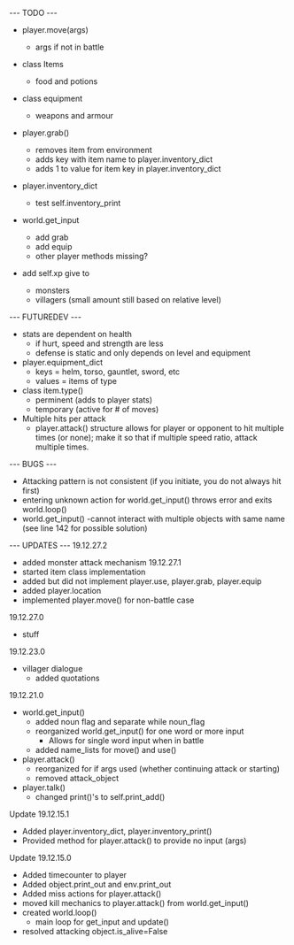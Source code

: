 --- TODO ---

<!-- - when player.is_inbattle() -> player.inspect(), player.attack(), player.move() do not require a noun
	-player.inspect(self) only provides details about self and battle_opponent
	-player.move(self) only attempts to run (based on ratio of speed)
	- player.attack(self) means that the player attacked first (thus should try to hit first)
- Change order of player/battle_opponent attack depending on who initiates battle (in player.attack())
	- check if args in player.attack exists or not
	- if exists, player attacks first; if not, battle_opponent attacks first -->
<!-- - player.inspect()
	- for env and for objects -->
- player.move(args)
	- args if not in battle
- class Items
	- food and potions
- class equipment
	- weapons and armour
- player.grab()
	- removes item from environment
	- adds key with item name to player.inventory_dict
	- adds 1 to value for item key in player.inventory_dict
- player.inventory_dict

	- test self.inventory_print
- world.get_input
	- add grab
	- add equip
	- other player methods missing?
- add self.xp give to
	- monsters
	- villagers (small amount still based on relative level)


--- FUTUREDEV ---

- stats are dependent on health
	- if hurt, speed and strength are less
	- defense is static and only depends on level and equipment
- player.equipment_dict 
	- keys = helm, torso, gauntlet, sword, etc
	- values = items of type
- class item.type()
	- perminent (adds to player stats)
	- temporary (active for # of moves)
- Multiple hits per attack
	- player.attack() structure allows for player or opponent to hit multiple times (or none); make it so that if multiple speed ratio, attack multiple times.




--- BUGS ---
- Attacking pattern is not consistent (if you initiate, you do not always hit first)
- entering unknown action for world.get_input() throws error and exits world.loop()
- world.get_input()
	-cannot interact with multiple objects with same name (see line 142 for possible solution)



--- UPDATES ---
19.12.27.2
- added monster attack mechanism
19.12.27.1
- started item class implementation
- added but did not implement player.use, player.grab, player.equip
- added player.location
- implemented player.move() for non-battle case

19.12.27.0
- stuff

19.12.23.0
- villager dialogue
	- added quotations

19.12.21.0
- world.get_input()
	- added noun flag and separate while noun_flag
	- reorganized world.get_input() for one word or more input
		- Allows for single word input when in battle
	- added name_lists for move() and use()
- player.attack()
	- reorganized for if args used (whether continuing attack or starting)
	- removed attack_object
- player.talk()
	- changed print()'s to self.print_add()

Update 19.12.15.1
- Added player.inventory_dict, player.inventory_print()
- Provided method for player.attack() to provide no input (args)

Update 19.12.15.0
- Added timecounter to player
- Added object.print_out and env.print_out
- Added miss actions for player.attack()
- moved kill mechanics to player.attack() from world.get_input()
- created world.loop()
	- main loop for get_input and update()
- resolved attacking object.is_alive=False